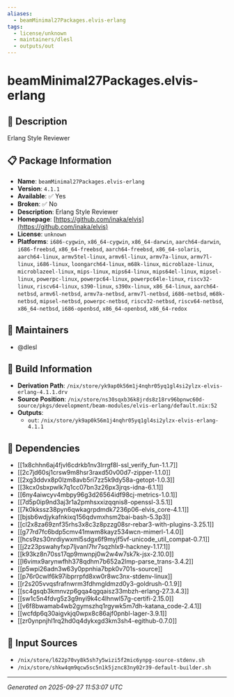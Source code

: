 ```yaml
---
aliases:
  - beamMinimal27Packages.elvis-erlang
tags:
  - license/unknown
  - maintainers/dlesl
  - outputs/out
---
```


# beamMinimal27Packages.elvis-erlang

## 📝 Description

Erlang Style Reviewer

## 📋 Package Information

- **Name**: `beamMinimal27Packages.elvis-erlang`
- **Version**: `4.1.1`
- **Available**: ✅ Yes
- **Broken**: ✅ No
- **Description**: Erlang Style Reviewer
- **Homepage**: [https://github.com/inaka/elvis](https://github.com/inaka/elvis)
- **License**: `unknown`
- **Platforms**: `i686-cygwin`, `x86_64-cygwin`, `x86_64-darwin`, `aarch64-darwin`, `i686-freebsd`, `x86_64-freebsd`, `aarch64-freebsd`, `x86_64-solaris`, `aarch64-linux`, `armv5tel-linux`, `armv6l-linux`, `armv7a-linux`, `armv7l-linux`, `i686-linux`, `loongarch64-linux`, `m68k-linux`, `microblaze-linux`, `microblazeel-linux`, `mips-linux`, `mips64-linux`, `mips64el-linux`, `mipsel-linux`, `powerpc-linux`, `powerpc64-linux`, `powerpc64le-linux`, `riscv32-linux`, `riscv64-linux`, `s390-linux`, `s390x-linux`, `x86_64-linux`, `aarch64-netbsd`, `armv6l-netbsd`, `armv7a-netbsd`, `armv7l-netbsd`, `i686-netbsd`, `m68k-netbsd`, `mipsel-netbsd`, `powerpc-netbsd`, `riscv32-netbsd`, `riscv64-netbsd`, `x86_64-netbsd`, `i686-openbsd`, `x86_64-openbsd`, `x86_64-redox`
## 👥 Maintainers

- @dlesl


## 🔧 Build Information

- **Derivation Path**: `/nix/store/yk9ap0k56m1j4nqhr05yq1gl4si2ylzx-elvis-erlang-4.1.1.drv`
- **Source Position**: `/nix/store/ns30sqxb36k8jrds8z18rv96bpnwc60d-source/pkgs/development/beam-modules/elvis-erlang/default.nix:52`
- **Outputs**:
  - `out`:  `/nix/store/yk9ap0k56m1j4nqhr05yq1gl4si2ylzx-elvis-erlang-4.1.1`

## 🔗 Dependencies

- [[1x8chhn6aj4fjvl6cdrkb1nv3lrrgf8l-ssl_verify_fun-1.1.7]]
- [[2c7jd60sj1crsw9m8hsr3raxd50v00d7-zipper-1.1.0]]
- [[2xg3ddvx8p0lzm8avb5ri7zz5k9dy58a-getopt-1.0.3]]
- [[3kcx0sbxpwlk7q1cc07bn3z26px3jrqs-idna-6.1.1]]
- [[6ny4aiwcyv4mbpy96g3d26564idf98cj-metrics-1.0.1]]
- [[7d5p0ip9nd3aj3r1a2pmhsxxizqqnis8-openssl-3.5.1]]
- [[7k0kkssz38pyn6qwkagrpdmdk7236p06-elvis_core-4.1.1]]
- [[bjsb6wdjykafnkixq156qdvmxhsm2bai-bash-5.3p3]]
- [[cl2x8za69znf35rhs3x8c3z8pzzg08sr-rebar3-with-plugins-3.25.1]]
- [[g77rd7fc6bdp5cmv41mwm8kayz534wcn-mimerl-1.4.0]]
- [[hcs9zs30nrdiywxml5sdgx6f9myjf5vf-unicode_util_compat-0.7.1]]
- [[j2z23pswahyfxp7ljvanl7hr7sqzhlx9-hackney-1.17.1]]
- [[k93kz8n70ss17qp9mwnpj0w2w4w7sk7k-jsx-2.10.0]]
- [[l6vimx9arynwfhh378qdhm7b652a2lmp-parse_trans-3.4.2]]
- [[p5wpi26adn3w63y0ppnhia7bpk0v701s-source]]
- [[p76r0cwlf6k97ibprrpfd8xw0r8wc3nx-stdenv-linux]]
- [[r2s205vvqsfrafnwrm3fdhmgldmzd0y3-goldrush-0.1.9]]
- [[sc4gsqb3kmnvzp6gqa4qgqaisz33mbzh-erlang-27.3.4.3]]
- [[sw1c5n4fdvg5z3g9nyi9k4c4lhnwl57g-certifi-2.15.0]]
- [[v6f8bwamab4wb2gymszhq1rgywk5m7dh-katana_code-2.4.1]]
- [[wcfdp6q30aigvkjq0wpx8c86ajf0pnbl-lager-3.9.1]]
- [[zr0ynpnjhl1rq2hd0q4dykxgd3km3sh4-egithub-0.7.0]]

## 📁 Input Sources

- `/nix/store/l622p70vy8k5sh7y5wizi5f2mic6ynpg-source-stdenv.sh`
- `/nix/store/shkw4qm9qcw5sc5n1k5jznc83ny02r39-default-builder.sh`

---
*Generated on 2025-09-27 11:53:07 UTC*
